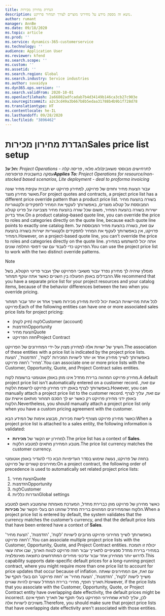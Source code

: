```yaml
---
title: הגדרת מחירון מכירות
description: נושא זה מספק מידע על מחירוני מוצרים לצורך תמחור פרויקט.
author: rumant
manager: AnnBe
ms.date: 09/18/2020
ms.topic: article
ms.prod: ''
ms.service: dynamics-365-customerservice
ms.technology: ''
audience: Application User
ms.reviewer: kfend
ms.search.scope: ''
ms.custom: ''
ms.assetid: ''
ms.search.region: Global
ms.search.industry: Service industries
ms.author: suvaidya
ms.dyn365.ops.version: ''
ms.search.validFrom: 2020-10-01
ms.openlocfilehash: 2a66802adfcadab7b4d34149b146ca3cb27c903e
ms.sourcegitcommit: a2c3cd49a3b667b8b5edaa31788b4b9b1f728d78
ms.translationtype: HT
ms.contentlocale: he-IL
ms.lasthandoff: 09/28/2020
ms.locfileid: "3896462"
---
```

# <a name="sales-price-list-setup"></a><span data-ttu-id="3eee6-103">הגדרת מחירון מכירות</span><span class="sxs-lookup"><span data-stu-id="3eee6-103">Sales price list setup</span></span>

<span data-ttu-id="3eee6-104">_**חל על:** Project Operations לתרחישים מבוססי משאבים/לא מלאי, פריסה קלה - עסקה בחשבונית פרופורמה_</span><span class="sxs-lookup"><span data-stu-id="3eee6-104">_**Applies To:** Project Operations for resource/non-stocked based scenarios, Lite deployment - deal to proforma invoicing_</span></span>

<span data-ttu-id="3eee6-105">עבור הצעות מחיר וחוזים של פרויקט, למחירון פרויקט יש תבנית עקיפת מחיר שונה מאשר מחירון מוצר.</span><span class="sxs-lookup"><span data-stu-id="3eee6-105">For project quotes and contracts, a project price list has a different price override pattern than a product price list.</span></span> <span data-ttu-id="3eee6-106">בשורה בהצעת מחיר המבוססת על קטלוג מוצרים, באפשרותך לעקוף את המחיר לתפקידים ולקטגוריות ישירות בשורה בהצעת המחיר, משום שכל שורה בהצעת מחיר מצביעה על פריט קטלוג אחד בדיוק.</span><span class="sxs-lookup"><span data-stu-id="3eee6-106">On a product catalog–based quote line, you can override the price to roles and categories directly on the quote line, because each quote line points to exactly one catalog item.</span></span> <span data-ttu-id="3eee6-107">עם זאת, בשורה בהצעת מחיר המבוססת על פרויקט, אין באפשרותך לעקוף את המחיר לתפקידים ולקטגוריות ישירות בשורה בהצעת המחיר.</span><span class="sxs-lookup"><span data-stu-id="3eee6-107">However, on a project-based quote line, you can't override the price to roles and categories directly on the quote line.</span></span> <span data-ttu-id="3eee6-108">אתה יכול להשתמש במחירון הפרויקט כדי לעבוד עם שני דפוסי החלפה שונים.</span><span class="sxs-lookup"><span data-stu-id="3eee6-108">You can use the project price list to work with the two distinct override patterns.</span></span>

> [!NOTE]
> <span data-ttu-id="3eee6-109">מומלץ שיהיה לך מחירון נפרד עבור משאבי הפרויקט שלך ועבור פריטי הקטלוג, בשל ההבדלים באופן הפעולה בין השניים כאשר אתה עוקף תמחור.</span><span class="sxs-lookup"><span data-stu-id="3eee6-109">We recommend that you have a separate price list for your project resources and your catalog items, because of the behavior differences between the two when you override pricing.</span></span>

<span data-ttu-id="3eee6-110">לכל אחת מהיישויות הבאות יכול להיות מחירון מכירות משויך אחד או יותר עבור תמחור פרויקט:</span><span class="sxs-lookup"><span data-stu-id="3eee6-110">Each of the following entities can have one or more associated sales price lists for project pricing:</span></span>

- <span data-ttu-id="3eee6-111">לקוח (תיק לקוח)</span><span class="sxs-lookup"><span data-stu-id="3eee6-111">Customer (account)</span></span> 
- <span data-ttu-id="3eee6-112">הזדמנות</span><span class="sxs-lookup"><span data-stu-id="3eee6-112">Opportunity</span></span> 
- <span data-ttu-id="3eee6-113">הצעת מחיר</span><span class="sxs-lookup"><span data-stu-id="3eee6-113">Quote</span></span> 
- <span data-ttu-id="3eee6-114">חוזה הפרויקט</span><span class="sxs-lookup"><span data-stu-id="3eee6-114">Project Contract</span></span>

<span data-ttu-id="3eee6-115">השיוך של ישויות אלה למחירון מצוין על-ידי המחירונים של הפרויקט.</span><span class="sxs-lookup"><span data-stu-id="3eee6-115">The association of these entities with a price list is indicated by the project price lists.</span></span> <span data-ttu-id="3eee6-116">באפשרותך לשייך מחירון אחד או יותר לישויות המכירות 'לקוח', 'הזדמנות', 'הצעת מחיר' ו'חוזה פרויקט'.</span><span class="sxs-lookup"><span data-stu-id="3eee6-116">You can associate one or more price lists with the Customer, Opportunity, Quote, and Project Contract sales entities.</span></span>

<span data-ttu-id="3eee6-117">מחירון פרויקט המהווה ברירת מחדל אינו מוזן באופן אוטומטי ברשומת לקוח.</span><span class="sxs-lookup"><span data-stu-id="3eee6-117">A default project price list isn't automatically entered on a customer record.</span></span> <span data-ttu-id="3eee6-118">עם זאת, באפשרותך לצרף באופן ידני מחירון פרויקט לרשומת הלקוח.</span><span class="sxs-lookup"><span data-stu-id="3eee6-118">However, you can manually attach a project price list to the customer record.</span></span> <span data-ttu-id="3eee6-119">עם זאת, עליך לצרף באופן ידני מחירון פרויקט רק כאשר יש לך הסכם תמחור מותאם אישית עם הלקוח.</span><span class="sxs-lookup"><span data-stu-id="3eee6-119">Nevertheless, you should manually attach a project price list only when you have a custom pricing agreement with the customer.</span></span> 

<span data-ttu-id="3eee6-120">כאשר מחירון פרויקט מצורף לישות מכירות, מבוצע אימות של המידע הבא:</span><span class="sxs-lookup"><span data-stu-id="3eee6-120">When a project price list is attached to a sales entity, the following information is validated:</span></span>

- <span data-ttu-id="3eee6-121">למחירון יש הקשר של **מכירות**.</span><span class="sxs-lookup"><span data-stu-id="3eee6-121">The price list has a context of **Sales**.</span></span> 
- <span data-ttu-id="3eee6-122">מטבע המחירון מתאים למטבע הלקוח.</span><span class="sxs-lookup"><span data-stu-id="3eee6-122">The price list currency matches the customer currency.</span></span> 

<span data-ttu-id="3eee6-123">בחוזה של פרויקט, נעשה שימוש בסדר העדיפויות הבא כדי להגדיר באופן אוטומטי מחירונים קשורים של פרויקט:</span><span class="sxs-lookup"><span data-stu-id="3eee6-123">On a project contract, the following order of precedence is used to automatically set related project price lists:</span></span>

1. <span data-ttu-id="3eee6-124">הצעת מחיר</span><span class="sxs-lookup"><span data-stu-id="3eee6-124">Quote</span></span>
2. <span data-ttu-id="3eee6-125">הזדמנות</span><span class="sxs-lookup"><span data-stu-id="3eee6-125">Opportunity</span></span>
3. <span data-ttu-id="3eee6-126">לקוח</span><span class="sxs-lookup"><span data-stu-id="3eee6-126">Customer</span></span> 
4. <span data-ttu-id="3eee6-127">הגדרות כלליות</span><span class="sxs-lookup"><span data-stu-id="3eee6-127">Global settings</span></span> 

<span data-ttu-id="3eee6-128">כאשר מחירון של פרויקט מוזן כברירת מחדל, המערכת מאמתת שהמטבע תואם למטבע הלקוח ושהמחירונים המהווים ברירת מחדל שהוזנו הם בעלי הקשר של **מכירות**.</span><span class="sxs-lookup"><span data-stu-id="3eee6-128">When a project price list is entered by default, the system validates that the currency matches the customer’s currency, and that the default price lists that have been entered have a context of **Sales**.</span></span>

<span data-ttu-id="3eee6-129">באפשרותך לשייך מחירוני פרויקט מרובים לישויות 'לקוח', 'הזדמנות', 'הצעת מחיר' ו'חוזה פרויקט'.</span><span class="sxs-lookup"><span data-stu-id="3eee6-129">You can associate multiple project price lists with the Customer, Opportunity, Quote, and Project Contract entities.</span></span> <span data-ttu-id="3eee6-130">יכולת זו תומכת במחירי ברירת מחדל ספציפיים לתאריך עבור חוזה פרויקט לטווח הארוך, שבו אתה עשוי לדרוש יותר ממחירון אחד עבור עדכוני מחירים המתרחשים כתוצאה מאינפלציה.</span><span class="sxs-lookup"><span data-stu-id="3eee6-130">This capability supports date-specific default prices for a long-running project contract, where you might require more than one price list to account for price updates that occur because of inflation.</span></span> <span data-ttu-id="3eee6-131">עם זאת, אם המחירונים שאתה משייך לישות 'לקוח', 'הזדמנות', 'הצעת מחיר' או 'חוזה פרויקט' הם בעלי תוקף של תאריך חופף, מחירי ברירת המחדל עשויים להיות שגויים.</span><span class="sxs-lookup"><span data-stu-id="3eee6-131">However, if the price lists that you associate with the Customer, Opportunity, Quote, or Project Contract entity have overlapping date effectivity, the default prices might be incorrect.</span></span> <span data-ttu-id="3eee6-132">לכן, עליך לוודא שמחירוני הפרויקט בעלי תוקף של תאריך חופף אינם משויכים לישויות אלה.</span><span class="sxs-lookup"><span data-stu-id="3eee6-132">Therefore, you should make sure that project price lists that have overlapping date effectivity aren't associated with those entities.</span></span>
